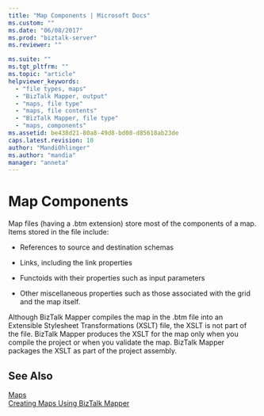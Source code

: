 ```yaml
---
title: "Map Components | Microsoft Docs"
ms.custom: ""
ms.date: "06/08/2017"
ms.prod: "biztalk-server"
ms.reviewer: ""

ms.suite: ""
ms.tgt_pltfrm: ""
ms.topic: "article"
helpviewer_keywords: 
  - "file types, maps"
  - "BizTalk Mapper, output"
  - "maps, file type"
  - "maps, file contents"
  - "BizTalk Mapper, file type"
  - "maps, components"
ms.assetid: be438d21-80a8-49d8-bd08-d85618ab23de
caps.latest.revision: 10
author: "MandiOhlinger"
ms.author: "mandia"
manager: "anneta"
---
```

# Map Components
Map files (having a .btm extension) store most of the components of a map. Items stored in the file include:  
  
-   References to source and destination schemas  
  
-   Links, including the link properties  
  
-   Functoids with their properties such as input parameters  
  
-   Other miscellaneous properties such as those associated with the grid and the map itself.  
  
 Although BizTalk Mapper compiles the map in the .btm file into an Extensible Stylesheet Transformations (XSLT) file, the XSLT is not part of the file. BizTalk Mapper produces the XSLT for the map only when you compile the project or when you validate the map. BizTalk Mapper packages the XSLT as part of the project assembly.  
  
## See Also  
 [Maps](../core/maps.md)   
 [Creating Maps Using BizTalk Mapper](../core/creating-maps-using-biztalk-mapper.md)